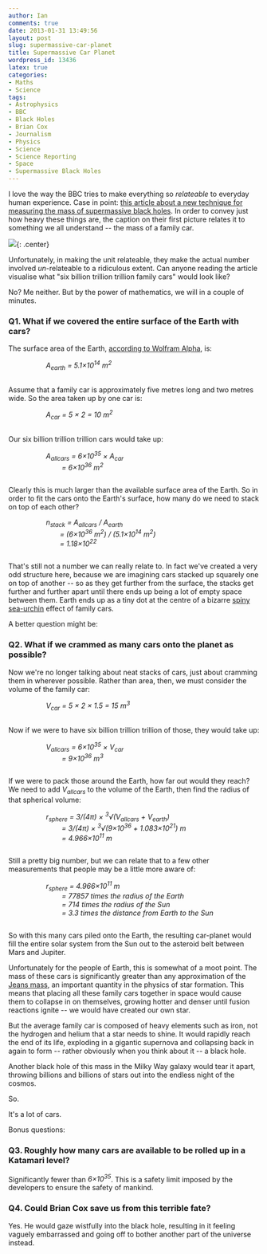 ```yaml
---
author: Ian
comments: true
date: 2013-01-31 13:49:56
layout: post
slug: supermassive-car-planet
title: Supermassive Car Planet
wordpress_id: 13436
latex: true
categories:
- Maths
- Science
tags:
- Astrophysics
- BBC
- Black Holes
- Brian Cox
- Journalism
- Physics
- Science
- Science Reporting
- Space
- Supermassive Black Holes
---
```


I love the way the BBC tries to make everything so _relateable_ to everyday human experience. Case in point: [this article about a new technique for measuring the mass of supermassive black holes](http://www.bbc.co.uk/news/science-environment-21259221). In order to convey just how heavy these things are, the caption on their first picture relates it to something we all understand -- the mass of a family car.

![](https://files.ianrenton.com/sites/blog/2013/01/wpid-blackhole.png){: .center}

Unfortunately, in making the unit relateable, they make the actual number involved _un_-relateable to a ridiculous extent. Can anyone reading the article visualise what "six billion trillion trillion family cars" would look like?

No? Me neither. But by the power of mathematics, we will in a couple of minutes.

### Q1. What if we covered the entire surface of the Earth with cars?

The surface area of the Earth, [according to Wolfram Alpha](http://www.wolframalpha.com/input/?i=surface+area+of+the+Earth+in+metres), is:

<div style="display: inline-block; margin: 0px 15%; margin-bottom: 1em;"><em>
A<sub>earth</sub> = 5.1&times;10<sup>14</sup> m<sup>2</sup>
</em></div>

Assume that a family car is approximately five metres long and two metres wide. So the area taken up by one car is:

<div style="display: inline-block; margin: 0px 15%; margin-bottom: 1em;"><em>
A<sub>car</sub> = 5 &times; 2 = 10 m<sup>2</sup>
</em></div>

Our six billion trillion trillion cars would take up:

<div style="display: inline-block; margin: 0px 15%; margin-bottom: 1em;"><em>
A<sub>allcars</sub> = 6&times;10<sup>35</sup> &times; A<sub>car</sub><br/>
&nbsp;&nbsp;&nbsp;&nbsp;&nbsp;&nbsp;&nbsp;&nbsp;= 6&times;10<sup>36</sup> m<sup>2</sup>
</em></div>

Clearly this is much larger than the available surface area of the Earth. So in order to fit the cars onto the Earth's surface, how many do we need to stack on top of each other?

<div style="display: inline-block; margin: 0px 15%; margin-bottom: 1em;"><em>
n<sub>stack</sub> = A<sub>allcars</sub> / A<sub>earth</sub><br/>
&nbsp;&nbsp;&nbsp;&nbsp;&nbsp;&nbsp;&nbsp;= (6&times;10<sup>36</sup> m<sup>2</sup>) / (5.1&times;10<sup>14</sup> m<sup>2</sup>)<br/>
&nbsp;&nbsp;&nbsp;&nbsp;&nbsp;&nbsp;&nbsp;= 1.18&times;10<sup>22</sup>
</em></div>

That's still not a number we can really relate to. In fact we've created a very odd structure here, because we are imagining cars stacked up squarely one on top of another -- so as they get further from the surface, the stacks get further and further apart until there ends up being a lot of empty space between them. Earth ends up as a tiny dot at the centre of a bizarre [spiny sea-urchin](http://en.wikipedia.org/wiki/Diadema_antillarum) effect of family cars.

A better question might be:

### Q2. What if we crammed as many cars onto the planet as possible?

Now we're no longer talking about neat stacks of cars, just about cramming them in wherever possible. Rather than area, then, we must consider the volume of the family car:

<div style="display: inline-block; margin: 0px 15%; margin-bottom: 1em;"><em>
V<sub>car</sub> = 5 &times; 2 &times; 1.5 = 15 m<sup>3</sup>
</em></div>

Now if we were to have six billion trillion trillion of those, they would take up:

<div style="display: inline-block; margin: 0px 15%; margin-bottom: 1em;"><em>
V<sub>allcars</sub> = 6&times;10<sup>35</sup> &times; V<sub>car</sub><br/>
&nbsp;&nbsp;&nbsp;&nbsp;&nbsp;&nbsp;&nbsp;&nbsp;= 9&times;10<sup>36</sup> m<sup>3</sup>
</em></div>

If we were to pack those around the Earth, how far out would they reach? We need to add *V<sub>allcars</sub>* to the volume of the Earth, then find the radius of that spherical volume:

<div style="display: inline-block; margin: 0px 15%; margin-bottom: 1em;"><em>
r<sub>sphere</sub> = 3/(4&pi;) &times; <sup>3</sup>&radic;<span>(V<sub>allcars</sub> + V<sub>earth</sub>)</span><br/>
&nbsp;&nbsp;&nbsp;&nbsp;&nbsp;&nbsp;&nbsp;&nbsp;= 3/(4&pi;) &times; <sup>3</sup>&radic;<span>(9&times;10<sup>36</sup> + 1.083&times;10<sup>21</sup>)</span> m<br/>
&nbsp;&nbsp;&nbsp;&nbsp;&nbsp;&nbsp;&nbsp;&nbsp;= 4.966&times;10<sup>11</sup> m
</em></div>

Still a pretty big number, but we can relate that to a few other measurements that people may be a little more aware of:

<div style="display: inline-block; margin: 0px 15%; margin-bottom: 1em;"><em>
r<sub>sphere</sub> = 4.966&times;10<sup>11</sup> m<br/>
&nbsp;&nbsp;&nbsp;&nbsp;&nbsp;&nbsp;&nbsp;&nbsp;= 77857 times the radius of the Earth<br/>
&nbsp;&nbsp;&nbsp;&nbsp;&nbsp;&nbsp;&nbsp;&nbsp;= 714 times the radius of the Sun<br/>
&nbsp;&nbsp;&nbsp;&nbsp;&nbsp;&nbsp;&nbsp;&nbsp;= 3.3 times the distance from Earth to the Sun
</em></div>

So with this many cars piled onto the Earth, the resulting car-planet would fill the entire solar system from the Sun out to the asteroid belt between Mars and Jupiter.

Unfortunately for the people of Earth, this is somewhat of a moot point. The mass of these cars is significantly greater than any approximation of the [Jeans mass](http://en.wikipedia.org/wiki/Jeans_instability#Jeans_mass), an important quantity in the physics of star formation. This means that placing all these family cars together in space would cause them to collapse in on themselves, growing hotter and denser until fusion reactions ignite -- we would have created our own star.

But the average family car is composed of heavy elements such as iron, not the hydrogen and helium that a star needs to shine. It would rapidly reach the end of its life, exploding in a gigantic supernova and collapsing back in again to form -- rather obviously when you think about it -- a black hole.

Another black hole of this mass in the Milky Way galaxy would tear it apart, throwing billions and billions of stars out into the endless night of the cosmos.

So.

It's a lot of cars.

Bonus questions:

### Q3. Roughly how many cars are available to be rolled up in a Katamari level?

Significantly fewer than *6&times;10<sup>35</sup>*. This is a safety limit imposed by the developers to ensure the safety of mankind.

### Q4. Could Brian Cox save us from this terrible fate?

Yes. He would gaze wistfully into the black hole, resulting in it feeling vaguely embarrassed and going off to bother another part of the universe instead.
